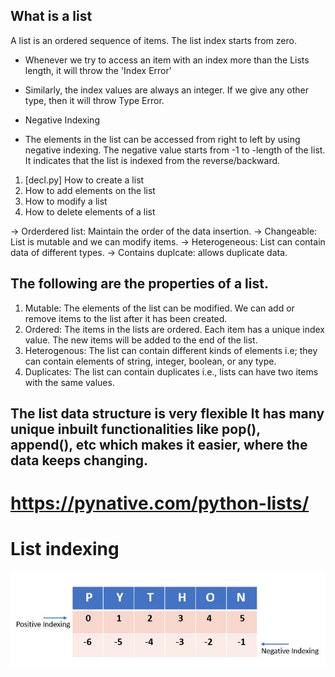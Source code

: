 What is a list
---------------

A list is an ordered sequence of items. The list index starts from zero.

- Whenever we try to access an item with an index more than the Lists length, it will throw the 'Index Error'

- Similarly, the index values are always an integer. If we give any other type, then it will throw Type Error.

- Negative Indexing
-  The elements in the list can be accessed from right to left by using negative indexing. The negative value starts from -1 to -length of the list. It indicates that the list is indexed from the reverse/backward.





1. [decl.py] How to create a list
2. How to add elements on the list
3. How to modify a list
4. How to delete elements of a list

-> Orderdered list: Maintain the order of the data insertion.
-> Changeable: List is mutable and we can modify items.
-> Heterogeneous: List can contain data of different types.
-> Contains duplcate: allows duplicate data.

## The following are the properties of a list.

1. Mutable: The elements of the list can be modified. We can add or remove items to the list after it has been created.
2. Ordered: The items in the lists are ordered. Each item has a unique index value. The new items will be added to the end of the list.
3. Heterogenous: The list can contain different kinds of elements i.e; they can contain elements of string, integer, boolean, or any type.
4. Duplicates: The list can contain duplicates i.e., lists can have two items with the same values.

## The list data structure is very flexible It has many unique inbuilt functionalities like pop(), append(), etc which makes it easier, where the data keeps changing.

# https://pynative.com/python-lists/

# List indexing

![alt text](image.png)